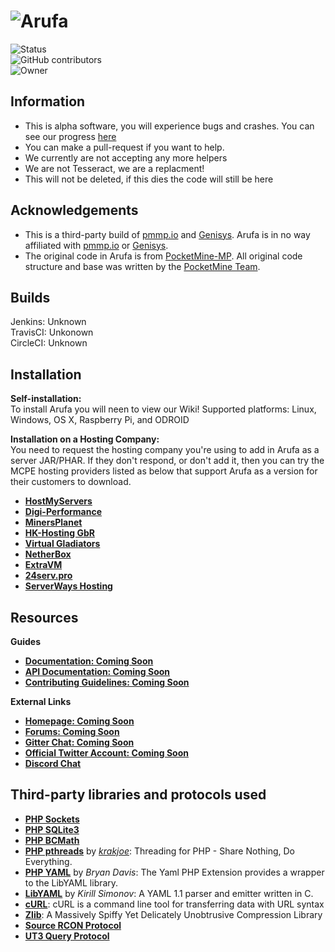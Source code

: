 # ![Arufa](http://i.imgur.com/lRJl9gu.jpg)
![Status](https://img.shields.io/badge/stability-alpha-ff69b4.svg)<br>
![GitHub contributors](https://img.shields.io/github/contributors/ArufaTeam/Arufa.svg)<br>
![Owner](https://img.shields.io/badge/owner-AppleDevelops-green.svg)
## Information

- This is alpha software, you will experience bugs and crashes. You can see our progress [here](https://github.com/ArufaTeam/Arufa/milestones)
- You can make a pull-request if you want to help.
- We currently are not accepting any more helpers
- We are not Tesseract, we are a replacment!
- This will not be deleted, if this dies the code will still be here


## Acknowledgements

- This is a third-party build of [pmmp.io](https://github.com/pmmp/PocketMine-MP) and [Genisys](https://github.com/iTXTech/Genisys). Arufa is in no way affiliated with [pmmp.io](https://github.com/pmmp/PocketMine-MP) or [Genisys](https://github.com/iTXTech/Genisys).
- The original code in Arufa is from [PocketMine-MP](https://github.com/PocketMine/PocketMine-MP). All original code structure and base was written by the [PocketMine Team](https://github.com/PocketMine).

## Builds

Jenkins: Unknown<br>
TravisCI: Unkonown<br>
CircleCI: Unknown<br>

## Installation

**Self-installation:**<br>
To install Arufa you will neen to view our Wiki!
Supported platforms: Linux, Windows, OS X, Raspberry Pi, and ODROID

**Installation on a Hosting Company:**<br>
You need to request the hosting company you're using to add in Arufa as a server JAR/PHAR. If they don't respond, or don't add it, then you can try the MCPE hosting providers listed as below that support Arufa as a version for their customers to download.

* __[HostMyServers](https://hostmyservers.com)__
* __[Digi-Performance](https://digi-performance.net/mcpe-list.php)__
* __[MinersPlanet](http://minersplanet.com)__
* __[HK-Hosting GbR](https://hk-hosting.de)__
* __[Virtual Gladiators](http://virtualgladiators.com)__
* __[NetherBox](https://netherbox.com/?promo=IMAGICAL)__
* __[ExtraVM](https://www.extravm.com/minecraft.html)__
* __[24serv.pro](https://24serv.pro)__ 
* __[ServerWays Hosting](https://serverwayshosting.com)__

## Resources

**Guides**
* __[Documentation: Coming Soon](#)__
* __[API Documentation: Coming Soon](#)__
* __[Contributing Guidelines: Coming Soon](#)__

**External Links**
* __[Homepage: Coming Soon](#)__
* __[Forums: Coming Soon](#)__
* __[Gitter Chat: Coming Soon](#)__
* __[Official Twitter Account: Coming Soon](#)__
* __[Discord Chat](https://discord.gg/dszqrsf)__

## Third-party libraries and protocols used

* __[PHP Sockets](http://php.net/manual/en/book.sockets.php)__
* __[PHP SQLite3](http://php.net/manual/en/book.sqlite3.php)__
* __[PHP BCMath](http://php.net/manual/en/book.bc.php)__
* __[PHP pthreads](http://pthreads.org/)__ by _[krakjoe](https://github.com/krakjoe)_: Threading for PHP - Share Nothing, Do Everything.
* __[PHP YAML](https://code.google.com/p/php-yaml/)__ by _Bryan Davis_: The Yaml PHP Extension provides a wrapper to the LibYAML library.
* __[LibYAML](http://pyyaml.org/wiki/LibYAML)__ by _Kirill Simonov_: A YAML 1.1 parser and emitter written in C.
* __[cURL](http://curl.haxx.se/)__: cURL is a command line tool for transferring data with URL syntax
* __[Zlib](http://www.zlib.net/)__: A Massively Spiffy Yet Delicately Unobtrusive Compression Library
* __[Source RCON Protocol](https://developer.valvesoftware.com/wiki/Source_RCON_Protocol)__
* __[UT3 Query Protocol](http://wiki.unrealadmin.org/UT3_query_protocol)__
